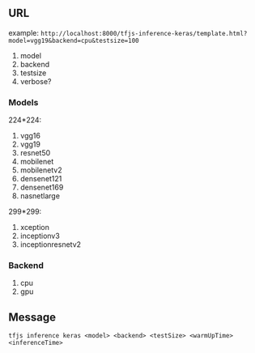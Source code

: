 ## URL

example: `http://localhost:8000/tfjs-inference-keras/template.html?model=vgg19&backend=cpu&testsize=100`

1. model
2. backend
3. testsize
4. verbose?

### Models

224*224:
1. vgg16
2. vgg19
3. resnet50
4. mobilenet
5. mobilenetv2
6. densenet121
7. densenet169
8. nasnetlarge

299*299:
1. xception
2. inceptionv3
3. inceptionresnetv2

### Backend

1. cpu
2. gpu

## Message

`tfjs inference keras <model> <backend> <testSize> <warmUpTime> <inferenceTime>`

